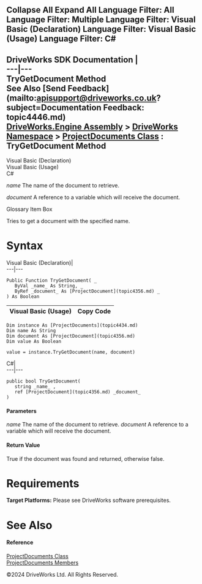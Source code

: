        

 Collapse All Expand All  Language Filter: All  Language Filter: Multiple  Language Filter: Visual Basic (Declaration) Language Filter: Visual Basic (Usage) Language Filter: C#  
---  
DriveWorks SDK Documentation  |   
---|---  
TryGetDocument Method   
See Also [Send Feedback](mailto:apisupport@driveworks.co.uk?subject=Documentation Feedback: topic4446.md)  
[DriveWorks.Engine Assembly](topic2156.md) > [DriveWorks Namespace](topic2159.md) > [ProjectDocuments Class](topic4434.md) : TryGetDocument Method  
---  
  
Visual Basic (Declaration)    
Visual Basic (Usage)    
C# 

_name_
    The name of the document to retrieve.

_document_
    A reference to a variable which will receive the document.

Glossary Item Box

Tries to get a document with the specified name. 

# Syntax

Visual Basic (Declaration)|   
---|---  
      
    
    Public Function TryGetDocument( _
       ByVal _name_ As String, _
       ByRef _document_ As [ProjectDocument](topic4356.md) _
    ) As Boolean  
  
Visual Basic (Usage)| Copy Code  
---|---  
      
    
    Dim instance As [ProjectDocuments](topic4434.md)
    Dim name As String
    Dim document As [ProjectDocument](topic4356.md)
    Dim value As Boolean
     
    value = instance.TryGetDocument(name, document)  
  
C#|   
---|---  
      
    
    public bool TryGetDocument( 
       string _name_ ,
       ref [ProjectDocument](topic4356.md) _document_
    )  
  
#### Parameters

 _name_
    The name of the document to retrieve.
_document_
    A reference to a variable which will receive the document.

#### Return Value

True if the document was found and returned, otherwise false.

# Requirements

**Target Platforms:** Please see DriveWorks software prerequisites.

# See Also

#### Reference

[ProjectDocuments Class](topic4434.md)   
[ProjectDocuments Members](topic4435.md)

©2024 DriveWorks Ltd. All Rights Reserved.
